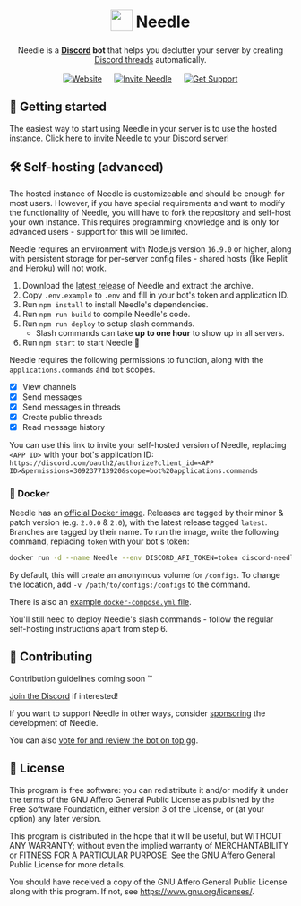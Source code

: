 <div align="center">
	<h1>
		<sub>
			<a href="#"
				><img
					src="https://raw.githubusercontent.com/MarcusOtter/discord-needle/main/branding/logo-64x64.png"
					height="39"
					width="39"
			/></a>
		</sub>
		Needle
	</h1>
	Needle is a <b><a href="https://discord.com/">Discord</a> bot</b> that helps you declutter your server by creating
	<a href="https://support.discord.com/hc/en-us/articles/4403205878423-Threads-FAQ">Discord threads</a> automatically.
	<br /><br />
	<a href="needle.gg"
		><img src="https://img.shields.io/badge/Website-gray?style=for-the-badge" alt="Website"
	/></a>
	&emsp;
	<a href="needle.gg/invite"
		><img
			src="https://img.shields.io/badge/Invite%20Needle-gray?style=for-the-badge&logo=discord&logoColor=white"
			alt="Invite Needle"
	/></a>
	&emsp;
	<a href="needle.gg/chat"
		><img
			src="https://img.shields.io/badge/Get%20Support-gray?style=for-the-badge"
			alt="Get Support"
	/></a>
</div>

## 👋 Getting started

The easiest way to start using Needle in your server is to use the hosted instance. [Click here to invite Needle to your Discord server](https://needle.gg/invite)!

## 🛠️ Self-hosting (advanced)

The hosted instance of Needle is customizeable and should be enough for most users. However, if you have special requirements and want to modify the functionality of Needle, you will have to fork the repository and self-host your own instance. This requires programming knowledge and is only for advanced users - support for this will be limited.

Needle requires an environment with Node.js version `16.9.0` or higher, along with persistent storage for per-server config files - shared hosts (like Replit and Heroku) will not work.

1. Download the [latest release](https://github.com/MarcusOtter/discord-needle/releases/latest) of Needle and extract the archive.
2. Copy `.env.example` to `.env` and fill in your bot's token and application ID.
3. Run `npm install` to install Needle's dependencies.
4. Run `npm run build` to compile Needle's code.
5. Run `npm run deploy` to setup slash commands.
    - Slash commands can take **up to one hour** to show up in all servers.
6. Run `npm start` to start Needle :tada:

Needle requires the following permissions to function, along with the `applications.commands` and `bot` scopes.

-   [x] View channels
-   [x] Send messages
-   [x] Send messages in threads
-   [x] Create public threads
-   [x] Read message history

You can use this link to invite your self-hosted version of Needle, replacing `<APP ID>` with your bot's application ID: `https://discord.com/oauth2/authorize?client_id=<APP ID>&permissions=309237713920&scope=bot%20applications.commands`

### 🐳 Docker

Needle has an [official Docker image](https://github.com/MarcusOtter/discord-needle/pkgs/container/discord-needle). Releases are tagged by their minor & patch version (e.g. `2.0.0` & `2.0`), with the latest release tagged `latest`. Branches are tagged by their name. To run the image, write the following command, replacing `token` with your bot's token:

```sh
docker run -d --name Needle --env DISCORD_API_TOKEN=token discord-needle ghcr.io/MarcusOtter/discord-needle:latest
```

By default, this will create an anonymous volume for `/configs`. To change the location, add `-v /path/to/configs:/configs` to the command.

There is also an [example `docker-compose.yml` file](https://github.com/MarcusOtter/discord-needle/blob/main/docker-compose.yml).

You'll still need to deploy Needle's slash commands - follow the regular self-hosting instructions apart from step 6.

## 🤝 Contributing

Contribution guidelines coming soon :tm:

[Join the Discord](https://needle.gg/chat) if interested!

If you want to support Needle in other ways, consider [sponsoring](https://needle.gg/sponsor) the development of Needle.

You can also [vote for and review the bot on top.gg](https://needle.gg/vote).

## 📜 License

This program is free software: you can redistribute it and/or modify
it under the terms of the GNU Affero General Public License as published by
the Free Software Foundation, either version 3 of the License, or (at
your option) any later version.

This program is distributed in the hope that it will be useful,
but WITHOUT ANY WARRANTY; without even the implied warranty of
MERCHANTABILITY or FITNESS FOR A PARTICULAR PURPOSE. See the
GNU Affero General Public License for more details.

You should have received a copy of the GNU Affero General Public License
along with this program. If not, see <https://www.gnu.org/licenses/>.
